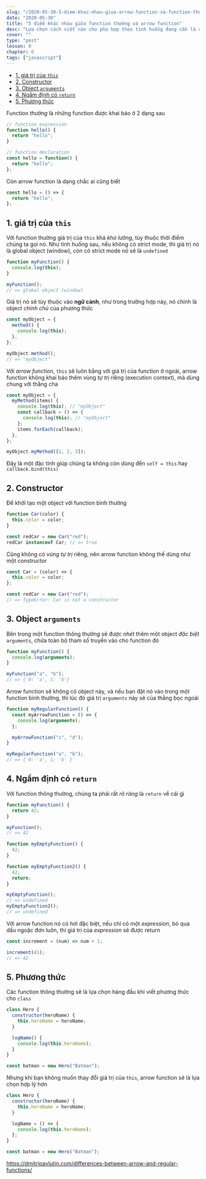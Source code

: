 ```yaml
---
slug: "/2020-05-30-5-diem-khac-nhau-giua-arrow-function-va-function-thong-thuong"
date: "2020-05-30"
title: "5 điểm khác nhau giữa function thường và arrow function"
desc: "Lựa chọn cách viết nào cho phù hợp theo tính huống đang cần là cái chúng ta sẽ có được câu trả lời khi đi qua 5 điểm khác biệt này"
cover: ""
type: "post"
lesson: 0
chapter: 0
tags: ["javascript"]
---
```


<!-- TOC -->

- [1. giá trị của `this`](#1-giá-trị-của-this)
- [2. Constructor](#2-constructor)
- [3. Object `arguments`](#3-object-arguments)
- [4. Ngầm định có `return`](#4-ngầm-định-có-return)
- [5. Phương thức](#5-phương-thức)

<!-- /TOC -->

Function _thường_ là những function được khai báo ở 2 dạng sau

```js
// function expression
function hello() {
  return "hello";
}

// function declaration
const hello = function() {
  return "hello";
};
```

Còn arrow function là dạng chắc ai cũng biết

```js
const hello = () => {
  return "hello";
};
```

## 1. giá trị của `this`

Với function thường giá trị của `this` khá _khó lường_, tùy thuộc thời điểm chúng ta gọi nó. Như tình huống sau, nếu không có strict mode, thì giá trị nó là global object (window), còn có strict mode nó sẽ là `undefined`

```js
function myFunction() {
  console.log(this);
}

myFunction();
// => global object (window)
```

Giá trị nó sẽ tùy thuộc vào **ngữ cảnh**, như trong trường hợp này, nó chính là object _chính chủ_ của phương thức

```js
const myObject = {
  method() {
    console.log(this);
  },
};

myObject.method();
// => "myObject"
```

Với *arrow function*, `this` sẽ luôn bằng với giá trị của function ở ngoài, arrow function không khai báo thêm vùng _tự trị_ riêng (execution context), mà dùng chung với thằng cha

```js
const myObject = {
  myMethod(items) {
    console.log(this); // "myObject"
    const callback = () => {
      console.log(this); // "myObject"
    };
    items.forEach(callback);
  },
};

myObject.myMethod([1, 2, 3]);
```

Đây là một đặc tính giúp chúng ta không còn dùng đến `self = this` hay `callback.bind(this)`

## 2. Constructor

Để khởi tạo một object với function bình thường

```js
function Car(color) {
  this.color = color;
}

const redCar = new Car("red");
redCar instanceof Car; // => true
```

Cũng không có _vùng tự trị_ riêng, nên arrow function không thể dùng như một constructor

```js
const Car = (color) => {
  this.color = color;
};

const redCar = new Car("red");
// => TypeError: Car is not a constructor
```

## 3. Object `arguments`

Bên trong một function thông thường sẽ được _nhét_ thêm một object _đặc biệt_ `arguments`, chứa toàn bộ tham số truyền vào cho function đó

```js
function myFunction() {
  console.log(arguments);
}

myFunction("a", "b");
// => { 0: 'a', 1: 'b'}
```

Arrow function sẽ không có object này, và nếu bạn đặt nó vào trong một function bình thường, thì lúc đó giá trị `arguments` này sẽ của thằng bọc ngoài

```js
function myRegularFunction() {
  const myArrowFunction = () => {
    console.log(arguments);
  };

  myArrowFunction("c", "d");
}

myRegularFunction("a", "b");
// => { 0: 'a', 1: 'b' }
```

## 4. Ngầm định có `return`

Với function thông thường, chúng ta phải rất _rõ ràng_ là `return` về cái gì

```js
function myFunction() {
  return 42;
}

myFunction();
// => 42

function myEmptyFunction() {
  42;
}

function myEmptyFunction2() {
  42;
  return;
}

myEmptyFunction();
// => undefined
myEmptyFunction2();
// => undefined
```

Với arrow function nó có hơi đặc biệt, nếu chỉ có một _expression_, bỏ qua dấu ngoặc đơn luôn, thì giá trị của _expression_ sẽ được return

```js
const increment = (num) => num + 1;

increment(41);
// => 42
```

## 5. Phương thức

Các function thông thường sẽ là lựa chọn hàng đầu khi viết phương thức cho `class`

```js
class Hero {
  constructor(heroName) {
    this.heroName = heroName;
  }

  logName() {
    console.log(this.heroName);
  }
}

const batman = new Hero("Batman");
```

Nhưng khi bạn không muốn thay đổi giá trị của `this`, arrow function sẽ là lựa chọn hợp lý hơn

```js
class Hero {
  constructor(heroName) {
    this.heroName = heroName;
  }

  logName = () => {
    console.log(this.heroName);
  };
}

const batman = new Hero("Batman");
```

https://dmitripavlutin.com/differences-between-arrow-and-regular-functions/
